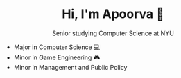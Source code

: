 <h1 align=center> Hi, I'm Apoorva 👋</h1>

<p align=center> <sup></sup> </p>

<p align=center>Senior studying Computer Science at NYU</p>

- Major in Computer Science 💻
- Minor in Game Engineering 🎮
- Minor in Management and Public Policy 
